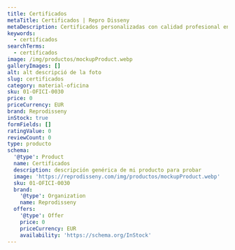 ```yaml
---
title: Certificados
metaTitle: Certificados | Repro Disseny
metaDescription: Certificados personalizadas con calidad profesional en Cataluña.
keywords:
  - certificados
searchTerms:
  - certificados
image: /img/productos/mockupProduct.webp
galleryImages: []
alt: alt descripció de la foto
slug: certificados
category: material-oficina
sku: 01-OFICI-0030
price: 0
priceCurrency: EUR
brand: Reprodisseny
inStock: true
formFields: []
ratingValue: 0
reviewCount: 0
type: producto
schema:
  '@type': Product
  name: Certificados
  description: descripción genérica de mi producto para probar
  image: 'https://reprodisseny.com/img/productos/mockupProduct.webp'
  sku: 01-OFICI-0030
  brand:
    '@type': Organization
    name: Reprodisseny
  offers:
    '@type': Offer
    price: 0
    priceCurrency: EUR
    availability: 'https://schema.org/InStock'
---
```



